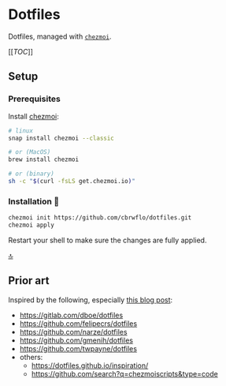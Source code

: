 # Dotfiles

Dotfiles, managed with [`chezmoi`](https://www.chezmoi.io/user-guide/command-overview/).

[[_TOC_]]

## Setup

### Prerequisites

Install [chezmoi](https://www.chezmoi.io/install/):

```sh
# linux
snap install chezmoi --classic

# or (MacOS)
brew install chezmoi

# or (binary)
sh -c "$(curl -fsLS get.chezmoi.io)"
```

### Installation 🚀

```sh
chezmoi init https://github.com/cbrwflo/dotfiles.git
chezmoi apply
```

Restart your shell to make sure the changes are fully applied.

[🔝](#top)

## Prior art

Inspired by the following, especially [this blog post](https://jerrynsh.com/how-to-manage-dotfiles-with-chezmoi/#getting-started-with-chezmoi):

* https://gitlab.com/dboe/dotfiles
* https://github.com/felipecrs/dotfiles
* https://github.com/narze/dotfiles
* https://github.com/gmenih/dotfiles
* https://github.com/twpayne/dotfiles
* others:
  - https://dotfiles.github.io/inspiration/
  - https://github.com/search?q=chezmoiscripts&type=code

